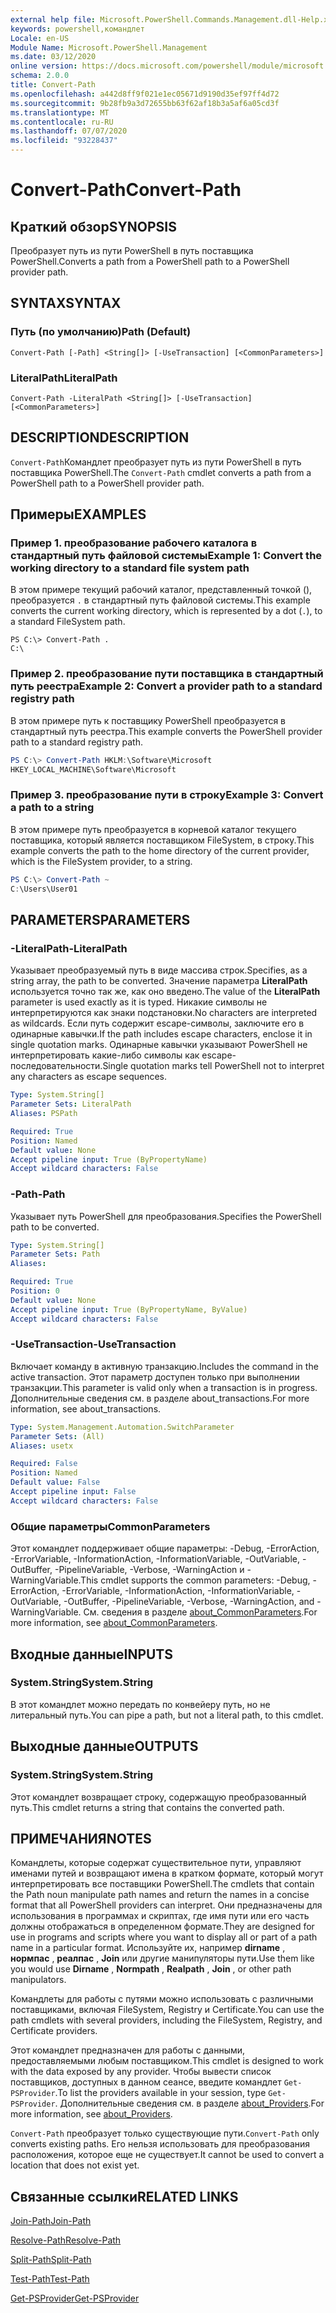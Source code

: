 ```yaml
---
external help file: Microsoft.PowerShell.Commands.Management.dll-Help.xml
keywords: powershell,командлет
Locale: en-US
Module Name: Microsoft.PowerShell.Management
ms.date: 03/12/2020
online version: https://docs.microsoft.com/powershell/module/microsoft.powershell.management/convert-path?view=powershell-5.1&WT.mc_id=ps-gethelp
schema: 2.0.0
title: Convert-Path
ms.openlocfilehash: a442d8ff9f021e1ec05671d9190d35ef97ff4d72
ms.sourcegitcommit: 9b28fb9a3d72655bb63f62af18b3a5af6a05cd3f
ms.translationtype: MT
ms.contentlocale: ru-RU
ms.lasthandoff: 07/07/2020
ms.locfileid: "93228437"
---
```

# <span data-ttu-id="bfbce-103">Convert-Path</span><span class="sxs-lookup"><span data-stu-id="bfbce-103">Convert-Path</span></span>

## <span data-ttu-id="bfbce-104">Краткий обзор</span><span class="sxs-lookup"><span data-stu-id="bfbce-104">SYNOPSIS</span></span>
<span data-ttu-id="bfbce-105">Преобразует путь из пути PowerShell в путь поставщика PowerShell.</span><span class="sxs-lookup"><span data-stu-id="bfbce-105">Converts a path from a PowerShell path to a PowerShell provider path.</span></span>

## <span data-ttu-id="bfbce-106">SYNTAX</span><span class="sxs-lookup"><span data-stu-id="bfbce-106">SYNTAX</span></span>

### <span data-ttu-id="bfbce-107">Путь (по умолчанию)</span><span class="sxs-lookup"><span data-stu-id="bfbce-107">Path (Default)</span></span>

```
Convert-Path [-Path] <String[]> [-UseTransaction] [<CommonParameters>]
```

### <span data-ttu-id="bfbce-108">LiteralPath</span><span class="sxs-lookup"><span data-stu-id="bfbce-108">LiteralPath</span></span>

```
Convert-Path -LiteralPath <String[]> [-UseTransaction] [<CommonParameters>]
```

## <span data-ttu-id="bfbce-109">DESCRIPTION</span><span class="sxs-lookup"><span data-stu-id="bfbce-109">DESCRIPTION</span></span>

<span data-ttu-id="bfbce-110">`Convert-Path`Командлет преобразует путь из пути PowerShell в путь поставщика PowerShell.</span><span class="sxs-lookup"><span data-stu-id="bfbce-110">The `Convert-Path` cmdlet converts a path from a PowerShell path to a PowerShell provider path.</span></span>

## <span data-ttu-id="bfbce-111">Примеры</span><span class="sxs-lookup"><span data-stu-id="bfbce-111">EXAMPLES</span></span>

### <span data-ttu-id="bfbce-112">Пример 1. преобразование рабочего каталога в стандартный путь файловой системы</span><span class="sxs-lookup"><span data-stu-id="bfbce-112">Example 1: Convert the working directory to a standard file system path</span></span>

<span data-ttu-id="bfbce-113">В этом примере текущий рабочий каталог, представленный точкой (), преобразуется `.` в стандартный путь файловой системы.</span><span class="sxs-lookup"><span data-stu-id="bfbce-113">This example converts the current working directory, which is represented by a dot (`.`), to a standard FileSystem path.</span></span>

```
PS C:\> Convert-Path .
C:\
```

### <span data-ttu-id="bfbce-114">Пример 2. преобразование пути поставщика в стандартный путь реестра</span><span class="sxs-lookup"><span data-stu-id="bfbce-114">Example 2: Convert a provider path to a standard registry path</span></span>

<span data-ttu-id="bfbce-115">В этом примере путь к поставщику PowerShell преобразуется в стандартный путь реестра.</span><span class="sxs-lookup"><span data-stu-id="bfbce-115">This example converts the PowerShell provider path to a standard registry path.</span></span>

```powershell
PS C:\> Convert-Path HKLM:\Software\Microsoft
HKEY_LOCAL_MACHINE\Software\Microsoft
```

### <span data-ttu-id="bfbce-116">Пример 3. преобразование пути в строку</span><span class="sxs-lookup"><span data-stu-id="bfbce-116">Example 3: Convert a path to a string</span></span>

<span data-ttu-id="bfbce-117">В этом примере путь преобразуется в корневой каталог текущего поставщика, который является поставщиком FileSystem, в строку.</span><span class="sxs-lookup"><span data-stu-id="bfbce-117">This example converts the path to the home directory of the current provider, which is the FileSystem provider, to a string.</span></span>

```powershell
PS C:\> Convert-Path ~
C:\Users\User01
```

## <span data-ttu-id="bfbce-118">PARAMETERS</span><span class="sxs-lookup"><span data-stu-id="bfbce-118">PARAMETERS</span></span>

### <span data-ttu-id="bfbce-119">-LiteralPath</span><span class="sxs-lookup"><span data-stu-id="bfbce-119">-LiteralPath</span></span>

<span data-ttu-id="bfbce-120">Указывает преобразуемый путь в виде массива строк.</span><span class="sxs-lookup"><span data-stu-id="bfbce-120">Specifies, as a string array, the path to be converted.</span></span> <span data-ttu-id="bfbce-121">Значение параметра **LiteralPath** используется точно так же, как оно введено.</span><span class="sxs-lookup"><span data-stu-id="bfbce-121">The value of the **LiteralPath** parameter is used exactly as it is typed.</span></span> <span data-ttu-id="bfbce-122">Никакие символы не интерпретируются как знаки подстановки.</span><span class="sxs-lookup"><span data-stu-id="bfbce-122">No characters are interpreted as wildcards.</span></span> <span data-ttu-id="bfbce-123">Если путь содержит escape-символы, заключите его в одинарные кавычки.</span><span class="sxs-lookup"><span data-stu-id="bfbce-123">If the path includes escape characters, enclose it in single quotation marks.</span></span> <span data-ttu-id="bfbce-124">Одинарные кавычки указывают PowerShell не интерпретировать какие-либо символы как escape-последовательности.</span><span class="sxs-lookup"><span data-stu-id="bfbce-124">Single quotation marks tell PowerShell not to interpret any characters as escape sequences.</span></span>

```yaml
Type: System.String[]
Parameter Sets: LiteralPath
Aliases: PSPath

Required: True
Position: Named
Default value: None
Accept pipeline input: True (ByPropertyName)
Accept wildcard characters: False
```

### <span data-ttu-id="bfbce-125">-Path</span><span class="sxs-lookup"><span data-stu-id="bfbce-125">-Path</span></span>

<span data-ttu-id="bfbce-126">Указывает путь PowerShell для преобразования.</span><span class="sxs-lookup"><span data-stu-id="bfbce-126">Specifies the PowerShell path to be converted.</span></span>

```yaml
Type: System.String[]
Parameter Sets: Path
Aliases:

Required: True
Position: 0
Default value: None
Accept pipeline input: True (ByPropertyName, ByValue)
Accept wildcard characters: False
```

### <span data-ttu-id="bfbce-127">-UseTransaction</span><span class="sxs-lookup"><span data-stu-id="bfbce-127">-UseTransaction</span></span>
<span data-ttu-id="bfbce-128">Включает команду в активную транзакцию.</span><span class="sxs-lookup"><span data-stu-id="bfbce-128">Includes the command in the active transaction.</span></span>
<span data-ttu-id="bfbce-129">Этот параметр доступен только при выполнении транзакции.</span><span class="sxs-lookup"><span data-stu-id="bfbce-129">This parameter is valid only when a transaction is in progress.</span></span>
<span data-ttu-id="bfbce-130">Дополнительные сведения см. в разделе about_transactions.</span><span class="sxs-lookup"><span data-stu-id="bfbce-130">For more information, see about_transactions.</span></span>

```yaml
Type: System.Management.Automation.SwitchParameter
Parameter Sets: (All)
Aliases: usetx

Required: False
Position: Named
Default value: False
Accept pipeline input: False
Accept wildcard characters: False
```

### <span data-ttu-id="bfbce-131">Общие параметры</span><span class="sxs-lookup"><span data-stu-id="bfbce-131">CommonParameters</span></span>

<span data-ttu-id="bfbce-132">Этот командлет поддерживает общие параметры: -Debug, -ErrorAction, -ErrorVariable, -InformationAction, -InformationVariable, -OutVariable, -OutBuffer, -PipelineVariable, -Verbose, -WarningAction и -WarningVariable.</span><span class="sxs-lookup"><span data-stu-id="bfbce-132">This cmdlet supports the common parameters: -Debug, -ErrorAction, -ErrorVariable, -InformationAction, -InformationVariable, -OutVariable, -OutBuffer, -PipelineVariable, -Verbose, -WarningAction, and -WarningVariable.</span></span> <span data-ttu-id="bfbce-133">См. сведения в разделе [about_CommonParameters](https://go.microsoft.com/fwlink/?LinkID=113216).</span><span class="sxs-lookup"><span data-stu-id="bfbce-133">For more information, see [about_CommonParameters](https://go.microsoft.com/fwlink/?LinkID=113216).</span></span>

## <span data-ttu-id="bfbce-134">Входные данные</span><span class="sxs-lookup"><span data-stu-id="bfbce-134">INPUTS</span></span>

### <span data-ttu-id="bfbce-135">System.String</span><span class="sxs-lookup"><span data-stu-id="bfbce-135">System.String</span></span>

<span data-ttu-id="bfbce-136">В этот командлет можно передать по конвейеру путь, но не литеральный путь.</span><span class="sxs-lookup"><span data-stu-id="bfbce-136">You can pipe a path, but not a literal path, to this cmdlet.</span></span>

## <span data-ttu-id="bfbce-137">Выходные данные</span><span class="sxs-lookup"><span data-stu-id="bfbce-137">OUTPUTS</span></span>

### <span data-ttu-id="bfbce-138">System.String</span><span class="sxs-lookup"><span data-stu-id="bfbce-138">System.String</span></span>

<span data-ttu-id="bfbce-139">Этот командлет возвращает строку, содержащую преобразованный путь.</span><span class="sxs-lookup"><span data-stu-id="bfbce-139">This cmdlet returns a string that contains the converted path.</span></span>

## <span data-ttu-id="bfbce-140">ПРИМЕЧАНИЯ</span><span class="sxs-lookup"><span data-stu-id="bfbce-140">NOTES</span></span>

<span data-ttu-id="bfbce-141">Командлеты, которые содержат существительное пути, управляют именами путей и возвращают имена в кратком формате, который могут интерпретировать все поставщики PowerShell.</span><span class="sxs-lookup"><span data-stu-id="bfbce-141">The cmdlets that contain the Path noun manipulate path names and return the names in a concise format that all PowerShell providers can interpret.</span></span> <span data-ttu-id="bfbce-142">Они предназначены для использования в программах и скриптах, где имя пути или его часть должны отображаться в определенном формате.</span><span class="sxs-lookup"><span data-stu-id="bfbce-142">They are designed for use in programs and scripts where you want to display all or part of a path name in a particular format.</span></span> <span data-ttu-id="bfbce-143">Используйте их, например **dirname** , **нормпас** , **реалпас** , **Join** или другие манипуляторы пути.</span><span class="sxs-lookup"><span data-stu-id="bfbce-143">Use them like you would use **Dirname** , **Normpath** , **Realpath** , **Join** , or other path manipulators.</span></span>

<span data-ttu-id="bfbce-144">Командлеты для работы с путями можно использовать с различными поставщиками, включая FileSystem, Registry и Certificate.</span><span class="sxs-lookup"><span data-stu-id="bfbce-144">You can use the path cmdlets with several providers, including the FileSystem, Registry, and Certificate providers.</span></span>

<span data-ttu-id="bfbce-145">Этот командлет предназначен для работы с данными, предоставляемыми любым поставщиком.</span><span class="sxs-lookup"><span data-stu-id="bfbce-145">This cmdlet is designed to work with the data exposed by any provider.</span></span> <span data-ttu-id="bfbce-146">Чтобы вывести список поставщиков, доступных в данном сеансе, введите командлет `Get-PSProvider`.</span><span class="sxs-lookup"><span data-stu-id="bfbce-146">To list the providers available in your session, type `Get-PSProvider`.</span></span> <span data-ttu-id="bfbce-147">Дополнительные сведения см. в разделе [about_Providers](../Microsoft.PowerShell.Core/About/about_Providers.md).</span><span class="sxs-lookup"><span data-stu-id="bfbce-147">For more information, see [about_Providers](../Microsoft.PowerShell.Core/About/about_Providers.md).</span></span>

<span data-ttu-id="bfbce-148">`Convert-Path` преобразует только существующие пути.</span><span class="sxs-lookup"><span data-stu-id="bfbce-148">`Convert-Path` only converts existing paths.</span></span> <span data-ttu-id="bfbce-149">Его нельзя использовать для преобразования расположения, которое еще не существует.</span><span class="sxs-lookup"><span data-stu-id="bfbce-149">It cannot be used to convert a location that does not exist yet.</span></span>

## <span data-ttu-id="bfbce-150">Связанные ссылки</span><span class="sxs-lookup"><span data-stu-id="bfbce-150">RELATED LINKS</span></span>

[<span data-ttu-id="bfbce-151">Join-Path</span><span class="sxs-lookup"><span data-stu-id="bfbce-151">Join-Path</span></span>](Join-Path.md)

[<span data-ttu-id="bfbce-152">Resolve-Path</span><span class="sxs-lookup"><span data-stu-id="bfbce-152">Resolve-Path</span></span>](Resolve-Path.md)

[<span data-ttu-id="bfbce-153">Split-Path</span><span class="sxs-lookup"><span data-stu-id="bfbce-153">Split-Path</span></span>](Split-Path.md)

[<span data-ttu-id="bfbce-154">Test-Path</span><span class="sxs-lookup"><span data-stu-id="bfbce-154">Test-Path</span></span>](Test-Path.md)

[<span data-ttu-id="bfbce-155">Get-PSProvider</span><span class="sxs-lookup"><span data-stu-id="bfbce-155">Get-PSProvider</span></span>](Get-PSProvider.md)
